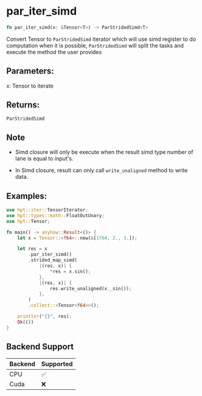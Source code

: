 # par_iter_simd
```rust
fn par_iter_simd(x: &Tensor<T>) -> ParStridedSimd<T>
```

Convert Tensor to `ParStridedSimd` iterator which will use simd register to do computation when it is possible, `ParStridedSimd` will split the tasks and execute the method the user provides

## Parameters:

x: Tensor to iterate

## Returns:

`ParStridedSimd`

## Note

- Simd closure will only be execute when the result simd type number of lane is equal to input's.

- In Simd closure, result can only call `write_unaligned` method to write data.

## Examples:
```rust
use hpt::iter::TensorIterator;
use hpt::types::math::FloatOutUnary;
use hpt::Tensor;

fn main() -> anyhow::Result<()> {
    let x = Tensor::<f64>::new(&[1f64, 2., 3.]);

    let res = x
        .par_iter_simd()
        .strided_map_simd(
            |(res, x)| {
                *res = x.sin();
            },
            |(res, x)| {
                res.write_unaligned(x._sin());
            },
        )
        .collect::<Tensor<f64>>();

    println!("{}", res);
    Ok(())
}
```
## Backend Support
| Backend | Supported |
|---------|-----------|
| CPU     | ✅         |
| Cuda    | ❌        |
